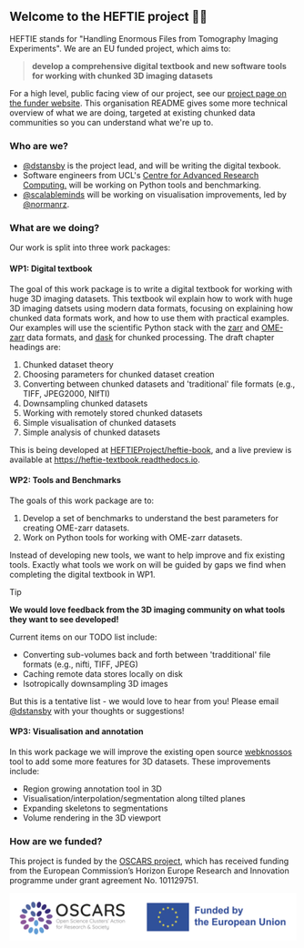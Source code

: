 ## Welcome to the HEFTIE project 🐘🧊

HEFTIE stands for "Handling Enormous Files from Tomography Imaging Experiments".
We are an EU funded project, which aims to:

> **develop a comprehensive digital textbook and new software tools for working with chunked 3D imaging datasets**

For a high level, public facing view of our project, see our [project page on the funder website](https://www.oscars-project.eu/projects/heftie-handling-enormous-files-tomographic-imaging-experiments).
This organisation README gives some more technical overview of what we are doing, targeted at existing chunked data communities so you can understand what we're up to.

### Who are we?

- [@dstansby](https://github.com/dstansby/) is the project lead, and will be writing the digital texbook.
- Software engineers from UCL's [Centre for Advanced Research Computing.](https://www.ucl.ac.uk/advanced-research-computing) will be working on Python tools and benchmarking.
- [@scalableminds](https://github.com/scalableminds) will be working on visualisation improvements, led by [@normanrz](https://github.com/normanrz).


### What are we doing?

Our work is split into three work packages:

#### WP1: Digital textbook

The goal of this work package is to write a digital textbook for working with huge 3D imaging datasets.
This textbook wil explain how to work with huge 3D imaging datsets using modern data formats, focusing on explaining how chunked data formats work, and how to use them with practical examples.
Our examples will use the scientific Python stack with the [zarr](https://zarr.dev/) and [OME-zarr](https://ngff.openmicroscopy.org/index.html) data formats, and [dask](https://docs.dask.org/en/stable/) for chunked processing.
The draft chapter headings are:

1. Chunked dataset theory
2. Choosing parameters for chunked dataset creation
3. Converting between chunked datasets and 'traditional' file formats (e.g., TIFF, JPEG2000, NIfTI)
4. Downsampling chunked datasets
5. Working with remotely stored chunked datasets
6. Simple visualisation of chunked datasets
7. Simple analysis of chunked datasets

This is being developed at [HEFTIEProject/heftie-book](https://github.com/HEFTIEProject/heftie-textbook), and a live preview is available at https://heftie-textbook.readthedocs.io.

#### WP2: Tools and Benchmarks

The goals of this work package are to:
1. Develop a set of benchmarks to understand the best parameters for creating OME-zarr datasets.
2. Work on Python tools for working with OME-zarr datasets.

Instead of developing new tools, we want to help improve and fix existing tools.
Exactly what tools we work on will be guided by gaps we find when completing the digital textbook in WP1.

> [!TIP]
> **We would love feedback from the 3D imaging community on what tools they want to see developed!**

Current items on our TODO list include:
- Converting sub-volumes back and forth between 'tradditional' file formats (e.g., nifti, TIFF, JPEG)
- Caching remote data stores locally on disk
- Isotropically downsampling 3D images

But this is a tentative list - we would love to hear from you!
Please email [@dstansby](https://github.com/dstansby) with your thoughts or suggestions!

#### WP3: Visualisation and annotation

In this work package we will improve the existing open source [webknossos](https://webknossos.org) tool to add some more features for 3D datasets.
These improvements include:

- Region growing annotation tool in 3D
- Visualisation/interpolation/segmentation along tilted planes
- Expanding skeletons to segmentations
- Volume rendering in the 3D viewport

### How are we funded?

This project is funded by the [OSCARS project](https://oscars-project.eu/), which has received funding from the European Commission’s Horizon Europe Research and Innovation programme under grant agreement No. 101129751.

![OSCARS and EU logos](images/OSCARS-logo-EUflag.png)

<!--

**Here are some ideas to get you started:**

🙋‍♀️ A short introduction - what is your organization all about?
🌈 Contribution guidelines - how can the community get involved?
👩‍💻 Useful resources - where can the community find your docs? Is there anything else the community should know?
🍿 Fun facts - what does your team eat for breakfast?
🧙 Remember, you can do mighty things with the power of [Markdown](https://docs.github.com/github/writing-on-github/getting-started-with-writing-and-formatting-on-github/basic-writing-and-formatting-syntax)
-->
